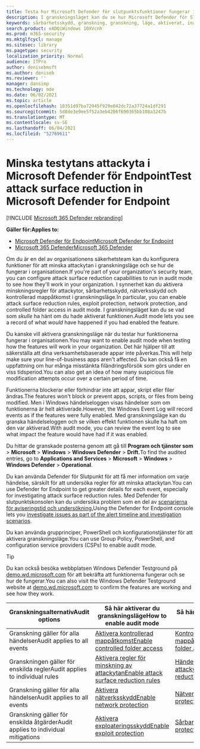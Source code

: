 ```yaml
---
title: Testa hur Microsoft Defender för slutpunktsfunktioner fungerar i granskningsläge
description: I granskningsläget kan du se hur Microsoft Defender för Slutpunkt skyddar dina enheter om det var aktiverat.
keywords: sårbarhetsskydd, granskning, granskning, läge, aktiverat, inaktiverat, testa, demo, utvärdera, lab
search.product: eADQiWindows 10XVcnh
ms.prod: m365-security
ms.mktglfcycl: manage
ms.sitesec: library
ms.pagetype: security
localization_priority: Normal
audience: ITPro
author: denisebmsft
ms.author: deniseb
ms.reviewer: ''
manager: dansimp
ms.technology: mde
ms.date: 06/02/2021
ms.topic: article
ms.openlocfilehash: 10351d97ba72945f929e042dc72a37724a1df291
ms.sourcegitcommit: 5d8de3e9ee5f52a3eb4206f690365bb108a3247b
ms.translationtype: MT
ms.contentlocale: sv-SE
ms.lasthandoff: 06/04/2021
ms.locfileid: "52769611"
---
```

# <a name="test-attack-surface-reduction-in-microsoft-defender-for-endpoint"></a><span data-ttu-id="062ba-104">Minska testytans attackyta i Microsoft Defender för Endpoint</span><span class="sxs-lookup"><span data-stu-id="062ba-104">Test attack surface reduction in Microsoft Defender for Endpoint</span></span>

[!INCLUDE [Microsoft 365 Defender rebranding](../../includes/microsoft-defender.md)]

<span data-ttu-id="062ba-105">**Gäller för:**</span><span class="sxs-lookup"><span data-stu-id="062ba-105">**Applies to:**</span></span>
- [<span data-ttu-id="062ba-106">Microsoft Defender för Endpoint</span><span class="sxs-lookup"><span data-stu-id="062ba-106">Microsoft Defender for Endpoint</span></span>](https://go.microsoft.com/fwlink/?linkid=2154037)
- [<span data-ttu-id="062ba-107">Microsoft 365 Defender</span><span class="sxs-lookup"><span data-stu-id="062ba-107">Microsoft 365 Defender</span></span>](https://go.microsoft.com/fwlink/?linkid=2118804)

<span data-ttu-id="062ba-108">Om du är en del av organisationens säkerhetsteam kan du konfigurera funktioner för att minska attackytan i granskningsläge och se hur de fungerar i organisationen.</span><span class="sxs-lookup"><span data-stu-id="062ba-108">If you're part of your organization's security team, you can configure attack surface reduction capabilities to run in audit mode to see how they'll work in your organization.</span></span> <span data-ttu-id="062ba-109">I synnerhet kan du aktivera minskningsregler för attackytor, sårbarhetsskydd, nätverksskydd och kontrollerad mappåtkomst i granskningsläge.</span><span class="sxs-lookup"><span data-stu-id="062ba-109">In particular, you can enable attack surface reduction rules, exploit protection, network protection, and controlled folder access in audit mode.</span></span> <span data-ttu-id="062ba-110">I granskningsläget kan du se vad som *skulle* ha hänt om du hade aktiverat funktionen.</span><span class="sxs-lookup"><span data-stu-id="062ba-110">Audit mode lets you see a record of what *would* have happened if you had enabled the feature.</span></span>

<span data-ttu-id="062ba-111">Du kanske vill aktivera granskningsläge när du testar hur funktionerna fungerar i organisationen.</span><span class="sxs-lookup"><span data-stu-id="062ba-111">You may want to enable audit mode when testing how the features will work in your organization.</span></span> <span data-ttu-id="062ba-112">Det här hjälper till att säkerställa att dina verksamhetsbaserade appar inte påverkas.</span><span class="sxs-lookup"><span data-stu-id="062ba-112">This will help make sure your line-of-business apps aren't affected.</span></span> <span data-ttu-id="062ba-113">Du kan också få en uppfattning om hur många misstänkta filändringsförsök som görs under en viss tidsperiod.</span><span class="sxs-lookup"><span data-stu-id="062ba-113">You can also get an idea of how many suspicious file modification attempts occur over a certain period of time.</span></span>

<span data-ttu-id="062ba-114">Funktionerna blockerar eller förhindrar inte att appar, skript eller filer ändras.</span><span class="sxs-lookup"><span data-stu-id="062ba-114">The features won't block or prevent apps, scripts, or files from being modified.</span></span> <span data-ttu-id="062ba-115">Men i Windows händelseloggen visas händelser som om funktionerna är helt aktiverade.</span><span class="sxs-lookup"><span data-stu-id="062ba-115">However, the Windows Event Log will record events as if the features were fully enabled.</span></span> <span data-ttu-id="062ba-116">Med granskningsläge kan du granska händelseloggen och se vilken effekt funktionen skulle ha haft om den var aktiverad.</span><span class="sxs-lookup"><span data-stu-id="062ba-116">With audit mode, you can review the event log to see what impact the feature would have had if it was enabled.</span></span>

<span data-ttu-id="062ba-117">Du hittar de granskade posterna genom att gå till **Program och tjänster som**  >  **Microsoft**  >  **Windows**  >  **Windows Defender**  >  **Drift.**</span><span class="sxs-lookup"><span data-stu-id="062ba-117">To find the audited entries, go to **Applications and Services** > **Microsoft** > **Windows** > **Windows Defender** > **Operational**.</span></span>

<span data-ttu-id="062ba-118">Du kan använda Defender för Slutpunkt för att få mer information om varje händelse, särskilt för att undersöka regler för att minska attackytan.</span><span class="sxs-lookup"><span data-stu-id="062ba-118">You can use Defender for Endpoint to get greater details for each event, especially for investigating attack surface reduction rules.</span></span> <span data-ttu-id="062ba-119">Med Defender för slutpunktskonsolen kan du undersöka problem som en del av [scenarierna för aviseringstid och undersökning.](investigate-alerts.md)</span><span class="sxs-lookup"><span data-stu-id="062ba-119">Using the Defender for Endpoint console lets you [investigate issues as part of the alert timeline and investigation scenarios](investigate-alerts.md).</span></span>

<span data-ttu-id="062ba-120">Du kan använda grupprinciper, PowerShell och konfigurationstjänster för att aktivera granskningsläge.</span><span class="sxs-lookup"><span data-stu-id="062ba-120">You can use Group Policy, PowerShell, and configuration service providers (CSPs) to enable audit mode.</span></span>

> [!TIP]
> <span data-ttu-id="062ba-121">Du kan också besöka webbplatsen Windows Defender Testground på [demo.wd.microsoft.com](https://demo.wd.microsoft.com?ocid=cx-wddocs-testground) för att bekräfta att funktionerna fungerar och se hur de fungerar.</span><span class="sxs-lookup"><span data-stu-id="062ba-121">You can also visit the Windows Defender Testground website at [demo.wd.microsoft.com](https://demo.wd.microsoft.com?ocid=cx-wddocs-testground) to confirm the features are working and see how they work.</span></span>

 <span data-ttu-id="062ba-122">**Granskningsalternativ**</span><span class="sxs-lookup"><span data-stu-id="062ba-122">**Audit options**</span></span> | <span data-ttu-id="062ba-123">**Så här aktiverar du granskningsläge**</span><span class="sxs-lookup"><span data-stu-id="062ba-123">**How to enable audit mode**</span></span> | <span data-ttu-id="062ba-124">**Så här visar du händelser**</span><span class="sxs-lookup"><span data-stu-id="062ba-124">**How to view events**</span></span>
|---------|---------|---------|
| <span data-ttu-id="062ba-125">Granskning gäller för alla händelser</span><span class="sxs-lookup"><span data-stu-id="062ba-125">Audit applies to all events</span></span> | [<span data-ttu-id="062ba-126">Aktivera kontrollerad mappåtkomst</span><span class="sxs-lookup"><span data-stu-id="062ba-126">Enable controlled folder access</span></span>](enable-controlled-folders.md) | [<span data-ttu-id="062ba-127">Kontrollerade mappåtkomsthändelser</span><span class="sxs-lookup"><span data-stu-id="062ba-127">Controlled folder access events</span></span>](evaluate-controlled-folder-access.md#review-controlled-folder-access-events-in-windows-event-viewer)
| <span data-ttu-id="062ba-128">Granskningen gäller för enskilda regler</span><span class="sxs-lookup"><span data-stu-id="062ba-128">Audit applies to individual rules</span></span> | [<span data-ttu-id="062ba-129">Aktivera regler för minskning av attackytan</span><span class="sxs-lookup"><span data-stu-id="062ba-129">Enable attack surface reduction rules</span></span>](enable-attack-surface-reduction.md) | [<span data-ttu-id="062ba-130">Händelser för att minska attackytan</span><span class="sxs-lookup"><span data-stu-id="062ba-130">Attack surface reduction rule events</span></span>](evaluate-attack-surface-reduction.md#review-attack-surface-reduction-events-in-windows-event-viewer)
| <span data-ttu-id="062ba-131">Granskning gäller för alla händelser</span><span class="sxs-lookup"><span data-stu-id="062ba-131">Audit applies to all events</span></span> | [<span data-ttu-id="062ba-132">Aktivera nätverksskydd</span><span class="sxs-lookup"><span data-stu-id="062ba-132">Enable network protection</span></span>](enable-network-protection.md) | [<span data-ttu-id="062ba-133">Nätverksskyddshändelser</span><span class="sxs-lookup"><span data-stu-id="062ba-133">Network protection events</span></span>](evaluate-network-protection.md#review-network-protection-events-in-windows-event-viewer)
| <span data-ttu-id="062ba-134">Granskning gäller för enskilda åtgärder</span><span class="sxs-lookup"><span data-stu-id="062ba-134">Audit applies to individual mitigations</span></span> | [<span data-ttu-id="062ba-135">Aktivera exploateringsskydd</span><span class="sxs-lookup"><span data-stu-id="062ba-135">Enable exploit protection</span></span>](enable-exploit-protection.md) | [<span data-ttu-id="062ba-136">Sårbarhetsskyddshändelser</span><span class="sxs-lookup"><span data-stu-id="062ba-136">Exploit protection events</span></span>](exploit-protection.md#review-exploit-protection-events-in-windows-event-viewer)


